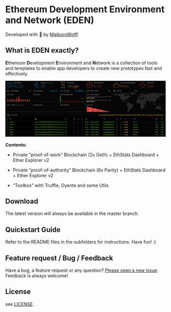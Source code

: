 # Ethereum Development Environment and Network (EDEN)

Developed with :green_heart: by [MaibornWolff](https://www.maibornwolff.de/)

## What is EDEN exactly?

**E**thereum **D**evelopment **E**nvironment and **N**etwork is a collection of tools and templates to enable app developers to create new prototypes fast and effectively.

![Screenshot of the EDEN dashboard](doc/img/eden_grafik.png)

**Contents:**

* Private “proof-of-work” Blockchain (2x Geth) + EthStats Dashboard + Ether Explorer v2

* Private “proof-of-authority” Blockchain (6x Parity) + EthStats Dashboard + Ether Explorer v2

* “Toolbox” with Truffle, Oyente and some Utils


## Download

The latest version will always be available in the master branch.

## Quickstart Guide

Refer to the README files in the subfolders for instructions. Have fun! :)

## Feature request / Bug / Feedback

Have a bug, a feature request or any question? [Please open a new issue](https://github.com/MaibornWolff/eden/issues). Feedback is always welcome!

## License

see [LICENSE](LICENSE).
